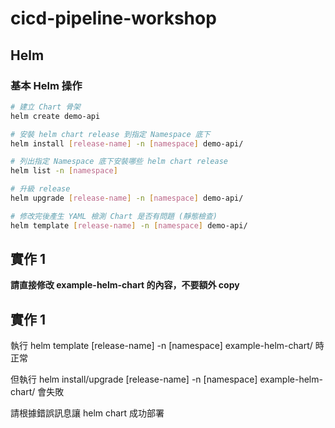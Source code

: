 # cicd-pipeline-workshop

## Helm

### 基本 Helm 操作

```bash
# 建立 Chart 骨架
helm create demo-api

# 安裝 helm chart release 到指定 Namespace 底下
helm install [release-name] -n [namespace] demo-api/

# 列出指定 Namespace 底下安裝哪些 helm chart release
helm list -n [namespace]

# 升級 release
helm upgrade [release-name] -n [namespace] demo-api/

# 修改完後產生 YAML 檢測 Chart 是否有問題 (靜態檢查)
helm template [release-name] -n [namespace] demo-api/
```

## 實作 1

**請直接修改 example-helm-chart 的內容，不要額外 copy**

## 實作 1

執行 helm template [release-name] -n [namespace] example-helm-chart/ 時正常

但執行 helm install/upgrade [release-name] -n [namespace] example-helm-chart/ 會失敗 

請根據錯誤訊息讓 helm chart 成功部署